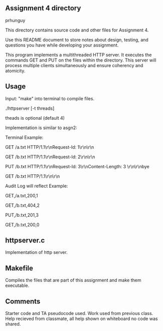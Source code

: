 ## Assignment 4 directory

prhunguy

This directory contains source code and other files for Assignment 4.

Use this README document to store notes about design, testing, and
questions you have while developing your assignment.

This program implements a multithreaded HTTP server. It executes the commands GET and PUT on the files within the directory. This server will process multiple clients simultaneously and ensure coherency and atomicity.

## Usage

Input: "make" into terminal to compile files.

./httpserver [-t threads] <port>

theads is optional (default 4)

Implementation is similar to asgn2:

Terminal Example: 

GET /a.txt HTTP/1.1\r\nRequest-Id: 1\r\n\r\n

GET /b.txt HTTP/1.1\r\nRequest-Id: 2\r\n\r\n

PUT /b.txt HTTP/1.1\r\nRequest-Id: 3\r\nContent-Length: 3 \r\n\r\nbye

GET /b.txt HTTP/1.1\r\n\r\n


Audit Log will reflect Example:

GET,/a.txt,200,1

GET,/b.txt,404,2

PUT,/b.txt,201,3

GET,/b.txt,200,0


## httpserver.c

Implementation of http server.

## Makefile

Compiles the files that are part of this assignment and make them executable.

## Comments

Starter code and TA pseudocode used. Work used from previous class. Help recieved from classmate, all help shown on whiteboard no code was shared.
